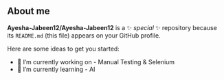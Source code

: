 ## About me


**Ayesha-Jabeen12/Ayesha-Jabeen12** is a ✨ _special_ ✨ repository because its `README.md` (this file) appears on your GitHub profile.

Here are some ideas to get you started:

- 🔭 I’m currently working on - Manual Testing & Selenium
- 🌱 I’m currently learning - AI
  <!--
- 👯 I’m looking to collaborate on ...
- 🤔 I’m looking for help with ...
- 💬 Ask me about ...
  --!>
- 📫 How to reach me: +91 7204763570 / ayesha145811@gmail.com
- 😄 Pronouns: she/her
- ⚡ Hobbies: Reading books & Travelling 
